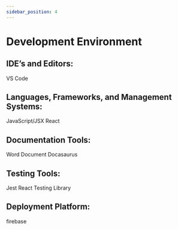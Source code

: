 ```yaml
---
sidebar_position: 4
---
```


# Development Environment

## IDE’s and Editors:
VS Code

## Languages, Frameworks, and Management Systems:
JavaScript/JSX
React

## Documentation Tools:
Word Document
Docasaurus

## Testing Tools:
Jest
React Testing Library

## Deployment Platform:
firebase
